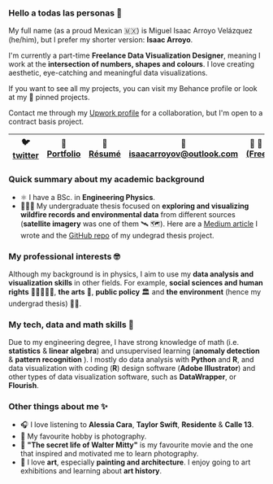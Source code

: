 ### Hello a todas las personas 👋

My full name (as a proud Mexican 🇲🇽) is Miguel Isaac Arroyo Velázquez (he/him), but I prefer my shorter version: **Isaac Arroyo**.

I'm currently a part-time **Freelance Data Visualization Designer**, meaning I work at the **intersection of numbers, shapes and colours**. I love creating aesthetic, eye-catching and meaningful data visualizations.

If you want to see all my projects, you can visit my Behance profile or look at my 📌 pinned projects.

Contact me through my [Upwork profile](https://www.upwork.com/freelancers/~0140686444a348e01a) for a collaboration, but I'm open to a contract basis project.



| 🐦 [twitter](https://www.twitter.com/unisaacarroyov/) | 🎨 [Portfolio](https://www.behance.net/unisaacarroyov) | 📄 [Résumé](https://github.com/isaacarroyov/isaacarroyov/blob/main/Resume_Isaac_Arroyo.pdf) |📧 isaacarroyov@outlook.com | :handshake: :page_facing_up: [Upwork (Freelancing)](https://www.upwork.com/freelancers/~0140686444a348e01a) |
|---|---|---|---|---|

### Quick summary about my academic background
- ⚛️ I have a BSc. in **Engineering Physics**. 
- 🌳🔥🌳 My undergraduate thesis focused on **exploring and visualizing wildfire records and environmental data** from different sources (**satellite imagery** was one of them 🛰️ 🗺️). Here are a [Medium article](https://towardsdatascience.com/data-exploration-google-earth-engine-as-my-undergrad-thesis-531ac794dc9b) I wrote and the [GitHub repo](https://github.com/isaacarroyov/thesis_undergrad) of my undegrad thesis project.

### My professional interests 🤓
Although my background is in physics, I aim to use my **data analysis and visualization skills** in other fields. For example, **social sciences and human rights** 🧑‍🤝‍🧑👬👭, **the arts** 🎨, **public policy** 🏛️ and **the environment** (hence my undergrad thesis) 🌱🍃.

### My tech, data and math skills 📝
Due to my engineering degree, I have strong knowledge of math (i.e. **statistics** & **linear algebra**) and unsupervised learning (**anomaly detection** & **pattern recognition** ). I mostly do data analysis with **Python** and **R**, and data visualization with coding (**R**) design software (**Adobe Illustrator**) and other types of data visualization software, such as **DataWrapper**, or **Flourish**.

### Other things about me ✨
- 🎧 I love listening to **Alessia Cara**, **Taylor Swift**, **Residente** & **Calle 13**.
- 📸 My favourite hobby is photography.
- 🎥 **"The secret life of Walter Mitty"** is my favourite movie and the one that inspired and motivated me to learn photography.
- 🎨 I love **art**, especially **painting and architecture**. I enjoy going to art exhibitions and learning about **art history**.

